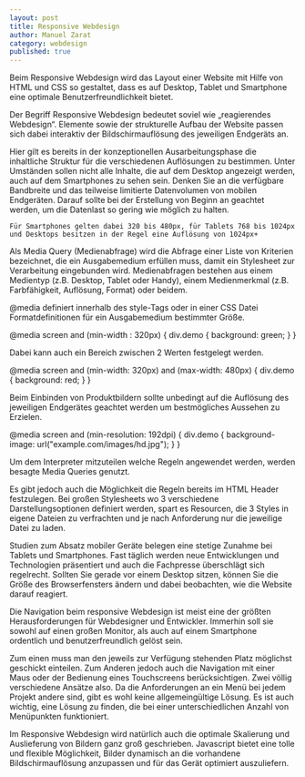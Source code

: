 ```yaml
---
layout: post
title: Responsive Webdesign
author: Manuel Zarat
category: webdesign
published: true
---
```


Beim Responsive Webdesign wird das Layout einer Website mit Hilfe von HTML und CSS so gestaltet, dass es auf Desktop, Tablet und Smartphone eine optimale Benutzerfreundlichkeit bietet.

Der Begriff Responsive Webdesign bedeutet soviel wie „reagierendes Webdesign“. Elemente sowie der strukturelle Aufbau der Website passen sich dabei interaktiv der Bildschirmauflösung des jeweiligen Endgeräts an.

Hier gilt es bereits in der konzeptionellen Ausarbeitungsphase die inhaltliche Struktur für die verschiedenen Auflösungen zu bestimmen. Unter Umständen sollen nicht alle Inhalte, die auf dem Desktop angezeigt werden, auch auf dem Smartphones zu sehen sein. Denken Sie an die verfügbare Bandbreite und das teilweise limitierte Datenvolumen von mobilen Endgeräten. Darauf sollte bei der Erstellung von Beginn an geachtet werden, um die Datenlast so gering wie möglich zu halten.

    Für Smartphones gelten dabei 320 bis 480px, für Tablets 768 bis 1024px und Desktops besitzen in der Regel eine Auflösung von 1024px+

Als Media Query (Medienabfrage) wird die Abfrage einer Liste von Kriterien bezeichnet, die ein Ausgabemedium erfüllen muss, damit ein Stylesheet zur Verarbeitung eingebunden wird. Medienabfragen bestehen aus einem Medientyp (z.B. Desktop, Tablet oder Handy), einem Medienmerkmal (z.B. Farbfähigkeit, Auflösung, Format) oder beidem.

@media definiert innerhalb des style-Tags oder in einer CSS Datei Formatdefinitionen für ein Ausgabemedium bestimmter Größe.

@media screen and (min-width : 320px) { 
  div.demo {
    background: green; 
  }
}

Dabei kann auch ein Bereich zwischen 2 Werten festgelegt werden.

@media screen and (min-width: 320px) and (max-width: 480px) { 
  div.demo { 
    background: red; 
  } 
}

Beim Einbinden von Produktbildern sollte unbedingt auf die Auflösung des jeweiligen Endgerätes geachtet werden um bestmögliches Aussehen zu Erzielen.

@media screen and (min-resolution: 192dpi) { 
  div.demo { 
    background-image: url("example.com/images/hd.jpg"); 
  } 
}

Um dem Interpreter mitzuteilen welche Regeln angewendet werden, werden besagte Media Queries genutzt.

<head>
  <meta name="viewport" content="width=device-width, initial-scale=1.0, user-scalable=no" />
  <link rel="stylesheet" href="style.css" />
</head>

Es gibt jedoch auch die Möglichkeit die Regeln bereits im HTML Header festzulegen. Bei großen Stylesheets wo 3 verschiedene Darstellungsoptionen definiert werden, spart es Resourcen, die 3 Styles in eigene Dateien zu verfrachten und je nach Anforderung nur die jeweilige Datei zu laden.

<link rel='stylesheet' media='screen and (min-width: 320px) and (max-width: 460px)' href='special.css' />

Studien zum Absatz mobiler Geräte belegen eine stetige Zunahme bei Tablets und Smartphones. Fast täglich werden neue Entwicklungen und Technologien präsentiert und auch die Fachpresse überschlägt sich regelrecht. Sollten Sie gerade vor einem Desktop sitzen, können Sie die Größe des Browserfensters ändern und dabei beobachten, wie die Website darauf reagiert.

Die Navigation beim responsive Webdesign ist meist eine der größten Herausforderungen für Webdesigner und Entwickler. Immerhin soll sie sowohl auf einen großen Monitor, als auch auf einem Smartphone ordentlich und benutzerfreundlich gelöst sein.

Zum einen muss man den jeweils zur Verfügung stehenden Platz möglichst geschickt einteilen. Zum Anderen jedoch auch die Navigation mit einer Maus oder der Bedienung eines Touchscreens berücksichtigen. Zwei völlig verschiedene Ansätze also. Da die Anforderungen an ein Menü bei jedem Projekt andere sind, gibt es wohl keine allgemeingültige Lösung. Es ist auch wichtig, eine Lösung zu finden, die bei einer unterschiedlichen Anzahl von Menüpunkten funktioniert.

Im Responsive Webdesign wird natürlich auch die optimale Skalierung und Auslieferung von Bildern ganz groß geschrieben. Javascript bietet eine tolle und flexible Möglichkeit, Bilder dynamisch an die vorhandene Bildschirmauflösung anzupassen und für das Gerät optimiert auszuliefern.
